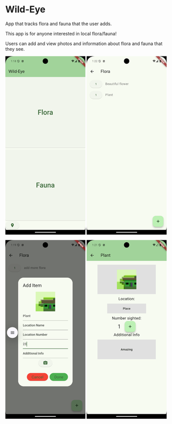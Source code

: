 # Wild-Eye
App that tracks flora and fauna that the user adds.

This app is for anyone interested in local flora/fauna!

Users can add and view photos and information about flora and fauna that they see.

<img src="wild_eye/images/home.png" width = "250">   <img src="wild_eye/images/list.png" width = "250">

<img src="wild_eye/images/add.png" width = "250">  <img src="wild_eye/images/info.png" width = "250">
